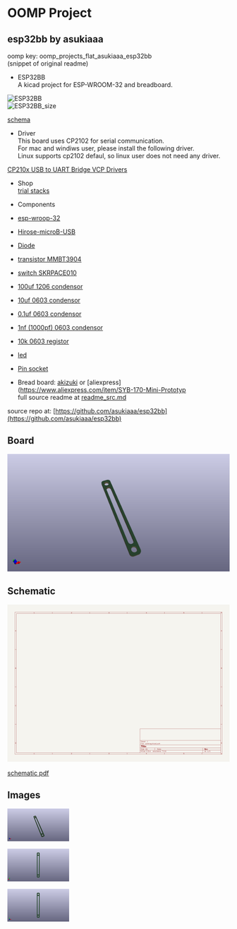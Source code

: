 # OOMP Project  
## esp32bb  by asukiaaa  
  
oomp key: oomp_projects_flat_asukiaaa_esp32bb  
(snippet of original readme)  
  
- ESP32BB  
A kicad project for ESP-WROOM-32 and breadboard.  
  
![ESP32BB](/docs/esp32bb.jpg)  
![ESP32BB_size](/docs/esp32bb_size.png)  
  
[schema](/docs/esp32bb.pdf)  
  
- Driver  
This board uses CP2102 for serial communication.  
For mac and windiws user, please install the following driver.  
Linux supports cp2102 defaul, so linux user does not need any driver.  
  
[CP210x USB to UART Bridge VCP Drivers](http://www.silabs.com/products/development-tools/software/usb-to-uart-bridge-vcp-drivers)  
  
- Shop  
[trial stacks](https://trialstacks.base.ec/items/6243312)  
  
- Components  
- [esp-wroop-32](http://akizukidenshi.com/catalog/g/gM-11647/)  
- [Hirose-microB-USB](http://akizukidenshi.com/catalog/g/gC-05254/)  
- [Diode](http://akizukidenshi.com/catalog/g/gI-05951/)  
- [transistor MMBT3904](http://akizukidenshi.com/catalog/g/gI-05969/)  
- [switch SKRPACE010](http://akizukidenshi.com/catalog/g/gP-06185/)  
- [100uf 1206 condensor](http://akizukidenshi.com/catalog/g/gP-08260/)  
- [10uf 0603 condensor](http://akizukidenshi.com/catalog/g/gP-07768/)  
- [0.1uf 0603 condensor](http://akizukidenshi.com/catalog/g/gP-04940/)  
- [1nf (1000pf) 0603 condensor](http://akizukidenshi.com/catalog/g/gP-09285/)  
- [10k 0603 registor](http://akizukidenshi.com/catalog/g/gR-06103/)  
- [led](http://akizukidenshi.com/catalog/g/gI-06417/)  
- [Pin socket](http://akizukidenshi.com/catalog/g/gC-05779/)  
- Bread board: [akizuki](http://akizukidenshi.com/catalog/g/gP-05158/) or [aliexpress](https://www.aliexpress.com/item/SYB-170-Mini-Prototyp  
  full source readme at [readme_src.md](readme_src.md)  
  
source repo at: [https://github.com/asukiaaa/esp32bb](https://github.com/asukiaaa/esp32bb)  
## Board  
  
[![working_3d.png](working_3d_600.png)](working_3d.png)  
## Schematic  
  
[![working_schematic.png](working_schematic_600.png)](working_schematic.png)  
  
[schematic pdf](working_schematic.pdf)  
## Images  
  
[![working_3d.png](working_3d_140.png)](working_3d.png)  
  
[![working_3d_back.png](working_3d_back_140.png)](working_3d_back.png)  
  
[![working_3d_front.png](working_3d_front_140.png)](working_3d_front.png)  
